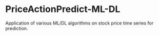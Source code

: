 # PriceActionPredict-ML-DL
Application of various ML/DL algorithms on stock price time series for prediction.


